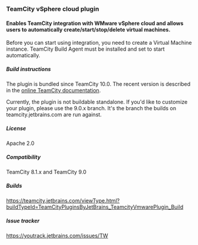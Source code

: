 ### TeamCity vSphere cloud plugin
#### Enables TeamCity integration with WMware vSphere cloud and allows users to automatically create/start/stop/delete virtual machines.

Before you can start using integration, you need to create a Virtual Machine instance.
TeamCity Build Agent must be installed and set to start automatically.

##### Build instructions
The plugin is bundled since TeamCity 10.0. The recent version is described in the [online TeamCity documentation](http://confluence.jetbrains.com/display/TCD10/Setting+Up+TeamCity+for+VMware+vSphere+and+vCenter).

Currently, the plugin is not buildable standalone. If you'd like to customize your plugin, please use the 9.0.x branch.
It's the branch the builds on teamcity.jetbrains.com are run against.

##### License
Apache 2.0

##### Compatibility
TeamCity 8.1.x and TeamCity 9.0

##### Builds
https://teamcity.jetbrains.com/viewType.html?buildTypeId=TeamCityPluginsByJetBrains_TeamcityVmwarePlugin_Build

##### Issue tracker
https://youtrack.jetbrains.com/issues/TW
